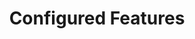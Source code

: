 ---
layout: default
title: Configured Features
has_children: true
nav_order: 3
permalink: /docs/configured-features/
parent: Documentation
---